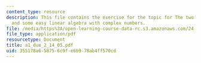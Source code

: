 ```yaml
---
content_type: resource
description: This file contains the exercise for the topic for The two-path experiment,
  and some easy linear algebra with complex numbers.
file: /media/https%3A/open-learning-course-data-rc.s3.amazonaws.com/24-111-philosophy-of-quantum-mechanics-spring-2005/355178a658756c9fe6b978ab4ff570cd_a1_due_2_14_05.pdf
file_type: application/pdf
resourcetype: Document
title: a1_due_2_14_05.pdf
uid: 355178a6-5875-6c9f-e6b9-78ab4ff570cd
---
```

